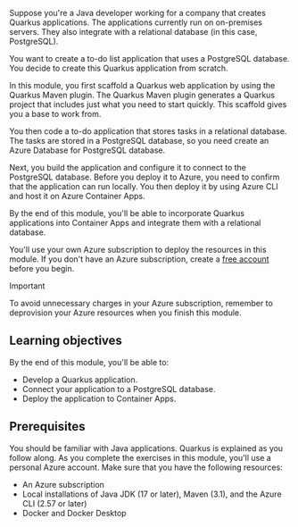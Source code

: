 Suppose you're a Java developer working for a company that creates Quarkus applications. The applications currently run on on-premises servers. They also integrate with a relational database (in this case, PostgreSQL).

You want to create a to-do list application that uses a PostgreSQL database. You decide to create this Quarkus application from scratch.

In this module, you first scaffold a Quarkus web application by using the Quarkus Maven plugin. The Quarkus Maven plugin generates a Quarkus project that includes just what you need to start quickly. This scaffold gives you a base to work from.

You then code a to-do application that stores tasks in a relational database. The tasks are stored in a PostgreSQL database, so you need create an Azure Database for PostgreSQL database.

Next, you build the application and configure it to connect to the PostgreSQL database. Before you deploy it to Azure, you need to confirm that the application can run locally. You then deploy it by using Azure CLI and host it on Azure Container Apps.

By the end of this module, you'll be able to incorporate Quarkus applications into Container Apps and integrate them with a relational database.

You'll use your own Azure subscription to deploy the resources in this module. If you don't have an Azure subscription, create a [free account](https://azure.microsoft.com/pricing/purchase-options/azure-account?cid=msft_learn) before you begin.
> [!IMPORTANT]
> To avoid unnecessary charges in your Azure subscription, remember to deprovision your Azure resources when you finish this module.

## Learning objectives

By the end of this module, you'll be able to:

- Develop a Quarkus application.
- Connect your application to a PostgreSQL database.
- Deploy the application to Container Apps.

## Prerequisites

You should be familiar with Java applications. Quarkus is explained as you follow along. As you complete the exercises in this module, you'll use a personal Azure account. Make sure that you have the following resources:
  
- An Azure subscription
- Local installations of Java JDK (17 or later), Maven (3.1), and the Azure CLI (2.57 or later)
- Docker and Docker Desktop
